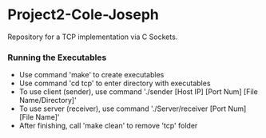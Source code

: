 # Project2-Cole-Joseph
Repository for a TCP implementation via C Sockets.

### Running the Executables

- Use command 'make' to create executables
- Use command 'cd tcp' to enter directory with executables
- To use client (sender), use command './sender [Host IP] [Port Num] [File Name/Directory]'
- To use server (receiver), use command './Server/receiver [Port Num] [File Name]'
- After finishing, call 'make clean' to remove 'tcp' folder